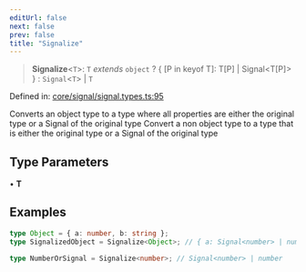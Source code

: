 ```yaml
---
editUrl: false
next: false
prev: false
title: "Signalize"
---
```


> **Signalize**\<`T`\>: `T` *extends* `object` ? \{ \[P in keyof T\]: T\[P\] \| Signal\<T\[P\]\> \} : `Signal`\<`T`\> \| `T`

Defined in: [core/signal/signal.types.ts:95](https://github.com/OfirTheOne/sigjs/blob/ddb97c5d4e7cc6153de1e1e2da19d6ed536582d2/sig/lib/core/signal/signal.types.ts#L95)

Converts an object type to a type where all properties are either the original type or a Signal of the original type
Convert a non object type to a type that is either the original type or a Signal of the original type

## Type Parameters

• **T**

## Examples

```ts
type Object = { a: number, b: string };
type SignalizedObject = Signalize<Object>; // { a: Signal<number> | number, b: Signal<string> | string }
```

```ts
type NumberOrSignal = Signalize<number>; // Signal<number> | number
```
